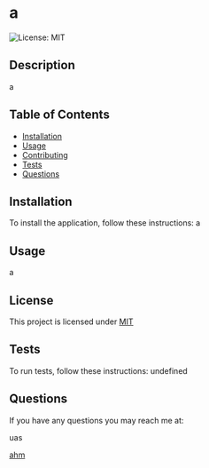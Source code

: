 # a
  ![License: MIT](https://img.shields.io/badge/License-MIT-yellow.svg)

  ## Description
  a

  ## Table of Contents
  * [Installation](#installation)
  * [Usage](#usage)
  * [Contributing](contributing)
  * [Tests](#tests)
  * [Questions](#questions)

  ## Installation
  To install the application, follow these instructions:
  a

  ## Usage
  a

  ## License
    
  This project is licensed under [MIT](https://opensource.org/licenses/MIT)

  

  ## Tests
  To run tests, follow these instructions:
  undefined

  ## Questions

  If you have any questions you may reach me at:


  uas


  [ahm](https://github.com/ahm/)

